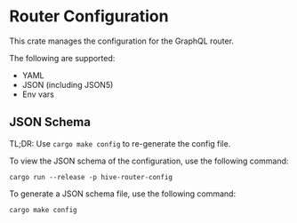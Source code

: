 # Router Configuration

This crate manages the configuration for the GraphQL router.

The following are supported:

- YAML
- JSON (including JSON5)
- Env vars

## JSON Schema

TL;DR: Use `cargo make config` to re-generate the config file.

To view the JSON schema of the configuration, use the following command:

```
cargo run --release -p hive-router-config
```

To generate a JSON schema file, use the following command:

```
cargo make config
```

